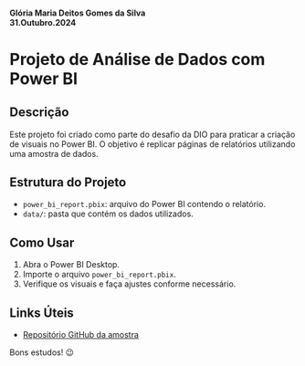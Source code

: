 #### Glória Maria Deitos Gomes da Silva <br> 31.Outubro.2024

# Projeto de Análise de Dados com Power BI

## Descrição
Este projeto foi criado como parte do desafio da DIO para praticar a criação de visuais no Power BI. O objetivo é replicar páginas de relatórios utilizando uma amostra de dados.

## Estrutura do Projeto
- `power_bi_report.pbix`: arquivo do Power BI contendo o relatório.
- `data/`: pasta que contém os dados utilizados.

## Como Usar
1. Abra o Power BI Desktop.
2. Importe o arquivo `power_bi_report.pbix`.
3. Verifique os visuais e faça ajustes conforme necessário.

## Links Úteis
- [Repositório GitHub da amostra](https://github.com/julianazanelatto/power_bi_analyst)

Bons estudos! 😉
